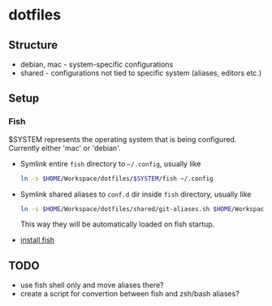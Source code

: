 # dotfiles

## Structure

- debian, mac - system-specific configurations
- shared - configurations not tied to specific system (aliases, editors etc.)

## Setup

### Fish

$SYSTEM represents the operating system that is being configured. Currently either 'mac' or 'debian'.

- Symlink entire `fish` directory to `~/.config`, usually like

  ```sh
  ln -s $HOME/Workspace/dotfiles/$SYSTEM/fish ~/.config
  ```

- Symlink shared aliases to `conf.d` dir inside `fish` directory, usually like

  ```sh
  ln -s $HOME/Workspace/dotfiles/shared/git-aliases.sh $HOME/Workspace/dotfiles/$SYSTEM/fish/conf.d/aliases.fish
  ```

  This way they will be automatically loaded on fish startup.

- [install fish](https://software.opensuse.org/download.html?project=shells%3Afish%3Arelease%3A2&package=fish)

## TODO

- use fish shell only and move aliases there?
- create a script for convertion between fish and zsh/bash aliases?
